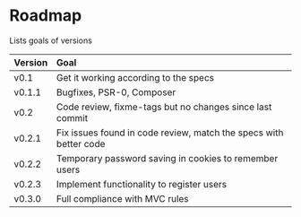 # Roadmap

Lists goals of versions

| Version |                                Goal                               |
| :------ | :---------------------------------------------------------------- |
| v0.1    | Get it working according to the specs                             |
| v0.1.1  | Bugfixes, PSR-0, Composer                                         |
| v0.2    | Code review, fixme-tags but no changes since last commit          |
| v0.2.1  | Fix issues found in code review, match the specs with better code |
| v0.2.2  | Temporary password saving in cookies to remember users            |
| v0.2.3  | Implement functionality to register users                         |
| v0.3.0  | Full compliance with MVC rules                                    |
